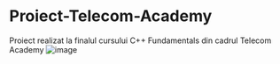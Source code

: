 # Proiect-Telecom-Academy
Proiect realizat la finalul cursului C++ Fundamentals din cadrul Telecom Academy
![image](https://user-images.githubusercontent.com/99152499/152715986-458fefe0-629a-4f4b-b758-b609df54b71f.png)
